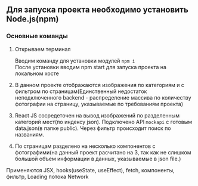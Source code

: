 ## Для запуска проекта необходимо установить Node.js(npm)

### Основные команды

1. Открываем терминал<p>
Вводим команду для установки модулей `npm i`<br>
После установки вводим npm start для запуска проекта на локальном хосте<br>

2. В данном проекте отображаются изображения по категориям и с фильтром по страницам(Единственный недостаток неподключенного backend - распределение массива по количеству фотографии на страницу, указываемые по требованиям проекта)
3. React JS сосредеточен на вывод изображений по разделенным категорий мест(по индексу json). Подключено API `mockapi` с готовым data.json(в папке public). Через фильтр происходит поиск по названиям.<br>
4. По страницам разделено на несколько компонентов с фотографими(на данный проект расчитано на 3, так как не слишком большой объем информации в данных, указываемые в json file.)<br>

<p>Применяются JSX, hooks(useState, useEffect), fetch, компоненты, фильтр, Loading потока Network</p>

